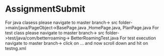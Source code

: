 # AssignmentSubmit
For java clasess please navigate to master branch-> src folder->main/java/PageObject->BasePage.java ,HomePage.java, PlanPage.java
For test class please navigate to master branch-> src folder->test/java/com/betterroaming-> BetterRoamingTest.java
For test execution navigate to master branch-> click on ... and now scroll down and hit on testng.xml
